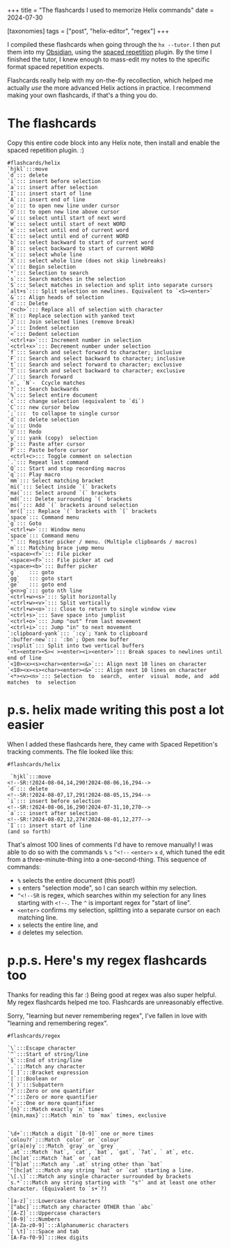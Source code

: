 +++
title = "The flashcards I used to memorize Helix commands"
date = 2024-07-30

[taxonomies]
tags = ["post", "helix-editor", "regex"]
+++


I compiled these flashcards when going through the `hx --tutor`. I then put them into my [Obsidian](https://obsidian.md/), using the [spaced repetition](https://forum.obsidian.md/t/plugin-for-flashcards-note-level-spaced-repetition-all-inside-obsidian/16498) plugin. By the time I finished the tutor, I knew enough to mass-edit my notes to the specific format spaced repetition expects.

Flashcards really help with my on-the-fly recollection, which helped me actually *use* the more advanced Helix actions in practice. I recommend making your own flashcards, if that's a thing you do.

<!-- more -->


# The flashcards

Copy this entire code block into any Helix note, then install and enable the spaced repetition plugin. :)

```
#flashcards/helix
`hjkl`:::move
`d`::: delete
`i`::: insert before selection
`a`::: insert after selection
`I`::: insert start of line
`A`::: insert end of line
`o`::: to open new line under cursor
`O`::: to open new line above cursor
`w`::: select until start of next word
`W`::: select until start of next WORD
`e`::: select until end of current word
`E`::: select until end of current WORD
`b`::: select backward to start of current word
`B`::: select backward to start of current WORD
`x`::: select whole line
`X`::: select whole line (does not skip linebreaks)
`v`::: Begin selection
`*`::: Selection to search
`s`::: Search matches in the selection
`S`::: Select matches in selection and split into separate cursors
`alt+s`::: Split selection on newlines. Equivalent to `<S><enter>`
`&`::: Align heads of selection
`d`::: Delete
`r<ch>`::: Replace all of selection with character
`R`::: Replace selection with yanked text
`J`::: Join selected lines (remove break)
`>`::: Indent selection
`<`::: Dedent selection
`<ctrl+a>`::: Increment number in selection
`<ctrl+x>`::: Decrement number under selection
`f`::: Search and select forward to character; inclusive
`F`::: Search and select backward to character; inclusive
`t`::: Search and select forward to character; exclusive
`T`::: Search and select backward to character; exclusive
`/`::: Search forward
`n`, `N`-  Ccycle matches
`?`::: Search backwards
`%`::: Select entire document
`c`::: change selection (equivalent to `di`)
`C`::: new cursor below
`;`:::  to collapse to single cursor
`d`::: delete selection
`u`::: Undo
`U`::: Redo
`y`::: yank (copy)  selection
`p`::: Paste after cursor
`P`::: Paste before cursor
 <ctrl+c>::: Toggle comment on selection
`.`::: Repeat last command
`Q`::: Start and stop recording macros
`q`::: Play macro
`mm`::: Select matching bracket
`mi(`::: Select inside `(` brackets
`ma(`::: Select around `(` brackets
`md(`::: Delete surrounding `(` brackets
`ms(`::: Add `(` brackets around selection
`mr([`::: Replace `(` brackets with `[` brackets
`space`::: Command menu
`g`::: Goto
`<ctrl+w>`::: Window menu
`space`::: Command menu
`"`::: Register picker / menu. (Multiple clipboards / macros)
`m`::: Matching brace jump menu
`<space><f>`::: File picker
`<space><F>`::: File picker at cwd
`<space><b>`::: Buffer picker
`g`    ::: goto
`gg`   ::: goto start
`ge`   ::: goto end
`g<n>g`::: goto nth line
`<ctrl+w><s>`::: Split horizontally
`<ctrl+w><v>`::: Split vertically
`<ctrl+w><o>`::: Close to return to single window view
`<ctrl+s>`::: Save space into jumplist
`<ctrl+o>`::: Jump "out" from last movement
`<ctrl+i>`::: Jump "in" to next movement
`:clipboard-yank`::: `:cy`; Yank to clipboard
`:buffer-new`::: `:bn`; Open new buffer
`:vsplit`::: Split into two vertical buffers
`<t><enter><S>< ><enter><i><enter>`::: Break spaces to newlines until end of line
`<10><x><s><char><enter><&>`::: Align next 10 lines on character
`<10><x><s><char><enter><&>`::: Align next 10 lines on character
`<*><v><n>`::: Selection  to  search,  enter  visual  mode, and  add  matches  to  selection
```

# p.s. helix made writing this post a lot easier

When I added these flashcards here, they came with Spaced Repetition's tracking comments. The file looked like this:

```
#flashcards/helix

 `hjkl`:::move
<!--SR:!2024-08-04,14,290!2024-08-06,16,294-->
`d`::: delete
<!--SR:!2024-08-07,17,291!2024-08-05,15,294-->
`i`::: insert before selection
<!--SR:!2024-08-06,16,290!2024-07-31,10,270-->
`a`::: insert after selection
<!--SR:!2024-08-02,12,274!2024-08-01,12,277-->
`I`::: insert start of line
(and so forth)
```

That's almost 100 lines of comments I'd have to remove manually! I was able to do so with the commands `%` `s` `^<!--` `<enter>` `x` `d`, which tuned the edit from a three-minute-thing into a one-second-thing. This sequence of commands:

- `%` selects the entire document (this post!)
- `s` enters "selection mode", so I can search within my selection.
- `^<!--SR` is regex, which searches within my selection for any lines starting with `<!--`. The `^` is important regex for "start of line".
- `<enter>` confirms my selection, splitting into a separate cursor on each matching line.
- `x` selects the entire line, and
- `d` deletes my selection.

# p.p.s. Here's my regex flashcards too

Thanks for reading this far :) Being good at regex was also super helpful. My regex flashcards helped me too. Flashcards are unreasonably effective.

Sorry, "learning but never remembering regex", I've fallen in love with "learning and remembering regex".

```
#flashcards/regex

`\`:::Escape character
`^`:::Start of string/line
`$`:::End of string/line
`.`:::Match any character
`[ ]`:::Bracket expression
`|`:::Boolean or
`( )`:::Subpattern
`?`:::Zero or one quantifier
`*`:::Zero or more quantifier
`+`:::One or more quantifier
`{n}`:::Match exactly `n` times
`{min,max}`:::Match `min` to `max` times, exclusive


`\d+`:::Match a digit `[0-9]` one or more times
`colou?r`:::Match `color` or `colour`
`gr(a|e)y`:::Match `gray` or `grey`
`.at`:::Match `hat`, `cat`, `bat`, `gat`, `7at`, ` at`, etc.
`[hc]at`:::Match `hat` or `cat`
`[^b]at`:::Match any `.at` string other than `bat`
`^[hc]at`:::Match any string `hat` or `cat` starting a line.
`\[.\]`:::Match any single character surrounded by brackets
`s.*`:::Match any string starting with `"s"` and at least one other character. (Equivalent to `s+`?)

`[a-z]`:::Lowercase characters
`[^abc]`:::Match any character OTHER than `abc`
`[A-Z]`:::Uppercase characters
`[0-9]`:::Numbers
`[A-Za-z0-9]`:::Alphanumeric characters
`[ \t]`:::Space and tab
`[A-Fa-f0-9]`:::Hex digits
```

